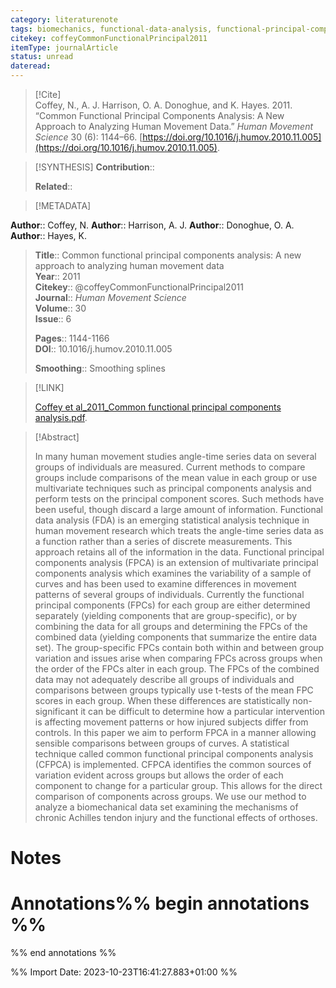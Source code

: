 ```yaml
---
category: literaturenote
tags: biomechanics, functional-data-analysis, functional-principal-components, two-sample-problem
citekey: coffeyCommonFunctionalPrincipal2011
itemType: journalArticle
status: unread  
dateread:  
---
```


> [!Cite]  
> Coffey, N., A. J. Harrison, O. A. Donoghue, and K. Hayes. 2011. “Common Functional Principal Components Analysis: A New Approach to Analyzing Human Movement Data.” _Human Movement Science_ 30 (6): 1144–66. [https://doi.org/10.1016/j.humov.2010.11.005](https://doi.org/10.1016/j.humov.2010.11.005).

> [!SYNTHESIS] 
>**Contribution**::
>
>**Related**:: 
>

> [!METADATA]  
>
**Author**:: Coffey, N.
**Author**:: Harrison, A. J.
**Author**:: Donoghue, O. A.
**Author**:: Hayes, K.<br>
> **Title**:: Common functional principal components analysis: A new approach to analyzing human movement data    
> **Year**:: 2011     
> **Citekey**:: @coffeyCommonFunctionalPrincipal2011    
>**Journal**:: *Human Movement Science*    
>**Volume**:: 30    
>**Issue**:: 6     
>    
>    
>     
> **Pages**:: 1144-1166    
>**DOI**:: 10.1016/j.humov.2010.11.005    
>
>**Smoothing**:: Smoothing splines

> [!LINK] 
>
> [Coffey et al_2011_Common functional principal components analysis.pdf](file:///Users/steven/Library/CloudStorage/GoogleDrive-steven.golovkine@ul.ie/My%20Drive/bibliography/Human%20Movement%20Science/2011/Coffey%20et%20al_2011_Common%20functional%20principal%20components%20analysis.pdf).

>[!Abstract]
>
>In many human movement studies angle-time series data on several groups of individuals are measured. Current methods to compare groups include comparisons of the mean value in each group or use multivariate techniques such as principal components analysis and perform tests on the principal component scores. Such methods have been useful, though discard a large amount of information. Functional data analysis (FDA) is an emerging statistical analysis technique in human movement research which treats the angle-time series data as a function rather than a series of discrete measurements. This approach retains all of the information in the data. Functional principal components analysis (FPCA) is an extension of multivariate principal components analysis which examines the variability of a sample of curves and has been used to examine differences in movement patterns of several groups of individuals. Currently the functional principal components (FPCs) for each group are either determined separately (yielding components that are group-specific), or by combining the data for all groups and determining the FPCs of the combined data (yielding components that summarize the entire data set). The group-specific FPCs contain both within and between group variation and issues arise when comparing FPCs across groups when the order of the FPCs alter in each group. The FPCs of the combined data may not adequately describe all groups of individuals and comparisons between groups typically use t-tests of the mean FPC scores in each group. When these differences are statistically non-significant it can be difficult to determine how a particular intervention is affecting movement patterns or how injured subjects differ from controls. In this paper we aim to perform FPCA in a manner allowing sensible comparisons between groups of curves. A statistical technique called common functional principal components analysis (CFPCA) is implemented. CFPCA identifies the common sources of variation evident across groups but allows the order of each component to change for a particular group. This allows for the direct comparison of components across groups. We use our method to analyze a biomechanical data set examining the mechanisms of chronic Achilles tendon injury and the functional effects of orthoses.
>>


# Notes<br>
# Annotations%% begin annotations %%  
 
  
%% end annotations %%

%% Import Date: 2023-10-23T16:41:27.883+01:00 %%
